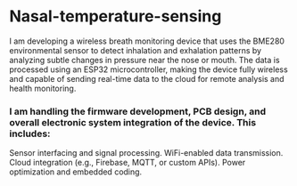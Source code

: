 # Nasal-temperature-sensing
I am developing a wireless breath monitoring device that uses the BME280 environmental sensor to detect inhalation and exhalation patterns by analyzing subtle changes in pressure near the nose or mouth. The data is processed using an ESP32 microcontroller, making the device fully wireless and capable of sending real-time data to the cloud for remote analysis and health monitoring.

### I am handling the firmware development, PCB design, and overall electronic system integration of the device. This includes:

Sensor interfacing and signal processing.
WiFi-enabled data transmission.
Cloud integration (e.g., Firebase, MQTT, or custom APIs).
Power optimization and embedded coding.
